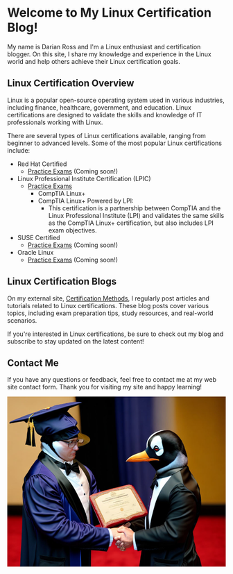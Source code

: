 <link rel="stylesheet" type="text/css" href="style.css">

# Welcome to My Linux Certification Blog!

My name is Darian Ross and I'm a Linux enthusiast and certification blogger. On this site, I share my knowledge and experience in the Linux world and help others achieve their Linux certification goals.

## Linux Certification Overview

Linux is a popular open-source operating system used in various industries, including finance, healthcare, government, and education. Linux certifications are designed to validate the skills and knowledge of IT professionals working with Linux.

There are several types of Linux certifications available, ranging from beginner to advanced levels. Some of the most popular Linux certifications include:

- Red Hat Certified
  - [Practice Exams](/rh-exams/exam-listing.md)  (Coming soon!)
- Linux Professional Institute Certification (LPIC)
  - [Practice Exams](/lpi-exams/exam-listing.md)
    - CompTIA Linux+
    - CompTIA Linux+ Powered by LPI:
      - This certification is a partnership between CompTIA and the Linux Professional Institute (LPI) and validates the same skills as the CompTIA Linux+ certification, but also includes LPI exam objectives.
- SUSE Certified
  - [Practice Exams](/suse-exams/exam-listings.md) (Coming soon!) 
- Oracle Linux
  - [Practice Exams](/oracle-exams/exam-listings.md) (Coming soon!)

## Linux Certification Blogs

On my external site, [Certification Methods](https://www.certificationmethods.com/), I regularly post articles and tutorials related to Linux certifications. These blog posts cover various topics, including exam preparation tips, study resources, and real-world scenarios.

If you're interested in Linux certifications, be sure to check out my blog and subscribe to stay updated on the latest content!

## Contact Me

If you have any questions or feedback, feel free to contact me at my web site contact form. Thank you for visiting my site and happy learning!

![The Graduation](pen-certificate.jpg)
